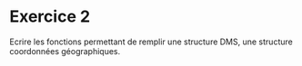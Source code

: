 # Exercice 2

Ecrire les fonctions permettant de remplir une structure DMS, une structure coordonnées géographiques.